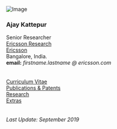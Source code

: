 
![Image](https://ajaykattepur.github.io/ajaykattepur/ajay.jpg)
   
### Ajay Kattepur   
Senior Researcher      
[Ericsson Research](https://twitter.com/ericssonlabs?lang=en)  
[Ericsson](https://www.ericsson.com/en)  
Bangalore, India.   
**email:** _firstname.lastname @ ericsson.com_  
&nbsp;  
&nbsp;     
[Curriculum Vitae](cv.md)   
[Publications & Patents](publications.md)  
[Research](research.md)    
[Extras](extras.md)   
&nbsp;  
&nbsp;  
_Last Update: September 2019_
